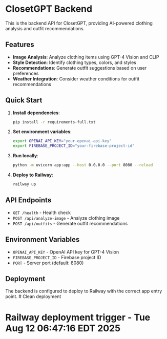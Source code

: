 # ClosetGPT Backend

This is the backend API for ClosetGPT, providing AI-powered clothing analysis and outfit recommendations.

## Features

- **Image Analysis**: Analyze clothing items using GPT-4 Vision and CLIP
- **Style Detection**: Identify clothing types, colors, and styles
- **Recommendations**: Generate outfit suggestions based on user preferences
- **Weather Integration**: Consider weather conditions for outfit recommendations

## Quick Start

1. **Install dependencies**:
   ```bash
   pip install -r requirements-full.txt
   ```

2. **Set environment variables**:
   ```bash
   export OPENAI_API_KEY="your-openai-api-key"
   export FIREBASE_PROJECT_ID="your-firebase-project-id"
   ```

3. **Run locally**:
   ```bash
   python -m uvicorn app:app --host 0.0.0.0 --port 8080 --reload
   ```

4. **Deploy to Railway**:
   ```bash
   railway up
   ```

## API Endpoints

- `GET /health` - Health check
- `POST /api/analyze-image` - Analyze clothing image
- `POST /api/outfits` - Generate outfit recommendations

## Environment Variables

- `OPENAI_API_KEY` - OpenAI API key for GPT-4 Vision
- `FIREBASE_PROJECT_ID` - Firebase project ID
- `PORT` - Server port (default: 8080)

## Deployment

The backend is configured to deploy to Railway with the correct app entry point. # Clean deployment
# Railway deployment trigger - Tue Aug 12 06:47:16 EDT 2025
